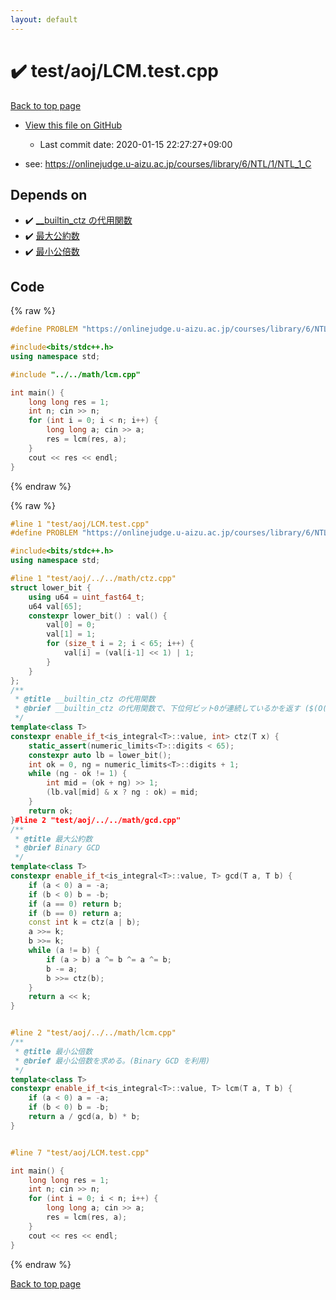 ```yaml
---
layout: default
---
```


<!-- mathjax config similar to math.stackexchange -->
<script type="text/javascript" async
  src="https://cdnjs.cloudflare.com/ajax/libs/mathjax/2.7.5/MathJax.js?config=TeX-MML-AM_CHTML">
</script>
<script type="text/x-mathjax-config">
  MathJax.Hub.Config({
    TeX: { equationNumbers: { autoNumber: "AMS" }},
    tex2jax: {
      inlineMath: [ ['$','$'] ],
      processEscapes: true
    },
    "HTML-CSS": { matchFontHeight: false },
    displayAlign: "left",
    displayIndent: "2em"
  });
</script>

<script type="text/javascript" src="https://cdnjs.cloudflare.com/ajax/libs/jquery/3.4.1/jquery.min.js"></script>
<script src="https://cdn.jsdelivr.net/npm/jquery-balloon-js@1.1.2/jquery.balloon.min.js" integrity="sha256-ZEYs9VrgAeNuPvs15E39OsyOJaIkXEEt10fzxJ20+2I=" crossorigin="anonymous"></script>
<script type="text/javascript" src="../../../assets/js/copy-button.js"></script>
<link rel="stylesheet" href="../../../assets/css/copy-button.css" />


# :heavy_check_mark: test/aoj/LCM.test.cpp

<a href="../../../index.html">Back to top page</a>

* <a href="{{ site.github.repository_url }}/blob/master/test/aoj/LCM.test.cpp">View this file on GitHub</a>
    - Last commit date: 2020-01-15 22:27:27+09:00


* see: <a href="https://onlinejudge.u-aizu.ac.jp/courses/library/6/NTL/1/NTL_1_C">https://onlinejudge.u-aizu.ac.jp/courses/library/6/NTL/1/NTL_1_C</a>


## Depends on

* :heavy_check_mark: <a href="../../../library/math/ctz.cpp.html">__builtin_ctz の代用関数</a>
* :heavy_check_mark: <a href="../../../library/math/gcd.cpp.html">最大公約数</a>
* :heavy_check_mark: <a href="../../../library/math/lcm.cpp.html">最小公倍数</a>


## Code

<a id="unbundled"></a>
{% raw %}
```cpp
#define PROBLEM "https://onlinejudge.u-aizu.ac.jp/courses/library/6/NTL/1/NTL_1_C"

#include<bits/stdc++.h>
using namespace std;

#include "../../math/lcm.cpp"

int main() {
	long long res = 1;
	int n; cin >> n;
	for (int i = 0; i < n; i++) {
		long long a; cin >> a;
		res = lcm(res, a);
	}
	cout << res << endl;
}
```
{% endraw %}

<a id="bundled"></a>
{% raw %}
```cpp
#line 1 "test/aoj/LCM.test.cpp"
#define PROBLEM "https://onlinejudge.u-aizu.ac.jp/courses/library/6/NTL/1/NTL_1_C"

#include<bits/stdc++.h>
using namespace std;

#line 1 "test/aoj/../../math/ctz.cpp"
struct lower_bit {
	using u64 = uint_fast64_t;
	u64 val[65];
	constexpr lower_bit() : val() {
		val[0] = 0;
		val[1] = 1;
		for (size_t i = 2; i < 65; i++) {
			val[i] = (val[i-1] << 1) | 1;
		}
	}
};
/**
 * @title __builtin_ctz の代用関数
 * @brief __builtin_ctz の代用関数で、下位何ビット0が連続しているかを返す ($(O(\log \log N))$)
 */
template<class T>
constexpr enable_if_t<is_integral<T>::value, int> ctz(T x) {
	static_assert(numeric_limits<T>::digits < 65);
	constexpr auto lb = lower_bit();
	int ok = 0, ng = numeric_limits<T>::digits + 1;
	while (ng - ok != 1) {
		int mid = (ok + ng) >> 1;
		(lb.val[mid] & x ? ng : ok) = mid;
	}
	return ok;
}#line 2 "test/aoj/../../math/gcd.cpp"
/**
 * @title 最大公約数
 * @brief Binary GCD
 */
template<class T>
constexpr enable_if_t<is_integral<T>::value, T> gcd(T a, T b) {
	if (a < 0) a = -a;
	if (b < 0) b = -b;
	if (a == 0) return b;
	if (b == 0) return a;
	const int k = ctz(a | b);
	a >>= k;
	b >>= k;
	while (a != b) {
		if (a > b) a ^= b ^= a ^= b;
		b -= a;
		b >>= ctz(b);
	}
	return a << k;
}


#line 2 "test/aoj/../../math/lcm.cpp"
/**
 * @title 最小公倍数
 * @brief 最小公倍数を求める。(Binary GCD を利用)
 */
template<class T>
constexpr enable_if_t<is_integral<T>::value, T> lcm(T a, T b) {
	if (a < 0) a = -a;
	if (b < 0) b = -b;
	return a / gcd(a, b) * b;
}


#line 7 "test/aoj/LCM.test.cpp"

int main() {
	long long res = 1;
	int n; cin >> n;
	for (int i = 0; i < n; i++) {
		long long a; cin >> a;
		res = lcm(res, a);
	}
	cout << res << endl;
}
```
{% endraw %}

<a href="../../../index.html">Back to top page</a>

